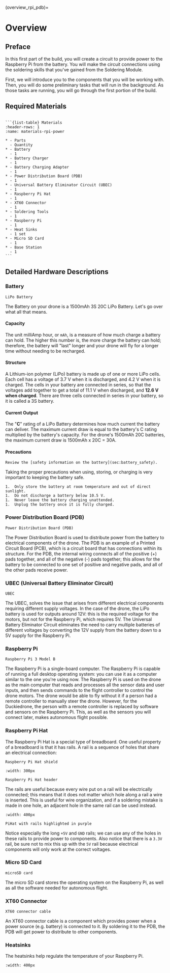 (overview_rpi_pdb)=
# Overview

## Preface
In this first part of the build, you will create a circuit to provide power to the Raspberry Pi from the battery. You will make the circuit connections using the soldering skills that you've gained from the Soldering Module.

First, we will introduce you to the components that you will be working with. Then, you will do some preliminary tasks that will run in the background. As those tasks are running, you will go through the first portion of the build.

## Required Materials
````{admonition} What you will need

```{list-table} Materials
:header-rows: 1
:name: materials-rpi-power

* - Parts
  - Quantity
* - Battery 
  - 1
* - Battery Charger 
  - 1
* - Battery Charging Adapter 
  - 1
* - Power Distribution Board (PDB)
  - 1
* - Universal Battery Eliminator Circuit (UBEC)
  - 1
* - Raspberry Pi Hat 
  - 1
* - XT60 Connector 
  - 1
* - Soldering Tools 
  - 1
* - Raspberry Pi
  - 1
* - Heat Sinks
  - 1 set
* - Micro SD Card 
  - 1
* - Base Station 
  - 1
```
````

## Detailed Hardware Descriptions
### Battery
```{figure} ../_images/components-official/battery.png
LiPo Battery
```

The Battery on your drone is a 1500mAh 3S 20C LiPo Battery. Let's go over what all that means.

#### Capacity
The unit milliAmp hour, or `mAh`, is a measure of how much charge a battery can hold. The higher this number is, the more charge the battery can hold; therefore, the battery will "last" longer and your drone will fly for a longer time without needing to be recharged.

#### Structure
A Lithium-ion polymer (LiPo) battery is made up of one or more LiPo cells. Each cell has a voltage of 3.7 V when it is discharged, and 4.2 V when it is charged. The cells in your battery are connected in series, so that the voltages add together to get a total of 11.1 V when discharged, and **12.6 V when charged**. There are three cells connected in series in your battery, so it is called a 3S battery.

#### Current Output
The "**C**" rating of a LiPo Battery determines how much current the battery can deliver. The maximum current draw is equal to the battery's C rating multiplied by the battery's capacity. For the drone's 1500mAh 20C batteries, the maximum current draw is 1500mAh x 20C = 30A.

#### Precautions
```{warning}
Review the [safety information on the battery](sec:battery_safety).
```

Taking the proper precautions when using, storing, or charging is very important to keeping the battery safe.
 
```{danger}
1.  Only store the battery at room temperature and out of direct sunlight.
1.  Do not discharge a battery below 10.5 V. 
1.  Never leave the battery charging unattended.
1.  Unplug the battery once it is fully charged.
```

### Power Distribution Board (PDB)
```{figure} ../_images/components-official/PDB.png
Power Distribution Board (PDB)
```

The Power Distribution Board is used to distribute power from the battery to electrical components of the drone. The PDB is an example of a Printed Circuit Board (PCB), which is a circuit board that has connections within its structure. For the PDB, the internal wiring connects all of the positive (+) pads together, and all of the negative (-) pads together; this allows for the battery to be connected to one set of positive and negative pads, and all of the other pads receive power.

### UBEC (Universal Battery Eliminator Circuit)
```{figure} ../_images/components-official/UBEC.png
UBEC
```

The UBEC, solves the issue that arises from different electrical components requiring different supply voltages. In the case of the drone, the LiPo battery is used for outputs around 12V: this is the required voltage for the motors, but not for the Raspberry Pi, which requires 5V. The Universal Battery Eliminator Circuit eliminates the need to carry multiple batteries of different voltages by converting the 12V supply from the battery down to a 5V supply for the Raspberry Pi.

### Raspberry Pi
```{figure} ../_images/rpi-power/raspberry.png
Raspberry Pi 3 Model B
```

The Raspberry Pi is a single-board computer. The Raspberry Pi is capable of running a full desktop operating system: you can use it as a computer similar to the one you're using now. The Raspberry Pi is used on the drone as the main computer that reads and processes all the sensor data and user inputs, and then sends commands to the flight controller to control the drone motors. The drone would be able to fly without it if a person had a remote controller to manually steer the drone. However, for the Duckiedrone, the person with a remote controller is replaced by software and sensors on the Raspberry Pi. This, as well as the sensors you will connect later, makes autonomous flight possible.

### Raspberry Pi Hat
The Raspberry Pi Hat is a special type of breadboard. One useful property of a breadboard is that it has rails. A rail is a sequence of holes that share an electrical connection:

```{figure} ../_images/components-official/pihat.png
Raspberry Pi Hat shield
```

```{figure} ../_images/components-official/pihat_header.png
:width: 300px

Raspberry Pi Hat header
```


The rails are useful because every wire put on a rail will be electrically connected; this means that it does not matter which hole along a rail a wire is inserted. This is useful for wire organization, and if a soldering mistake is made in one hole, an adjacent hole in the same rail can be used instead.

```{figure} ../_images/rpi-power/pihat_2.jpg
:width: 400px

PiHat with rails highlighted in purple
```

Notice especially the long `+5V` and `GND` rails; we can use any of the holes in these rails to provide power to components. Also notice that there is a `3.3V` rail, be sure not to mix this up with the `5V` rail because electrical components will only work at the correct voltages.

### Micro SD Card
```{figure} ../_images/components-official/microSD.png
microSD card
```

The micro SD card stores the operating system on the Raspberry Pi, as well as all the software needed for autonomous flight.
    

### XT60 Connector
```{figure} ../_images/components-official/XT60_cable.png
XT60 connector cable
```

An XT60 connector cable is a component which provides power when a power source (e.g. battery) is connected to it. By soldering it to the PDB, the PDB will get power to distribute to other components.

### Heatsinks

The heatsinks help regulate the temperature of your Raspberry Pi.

```{image} ../_images/components-official/heatsinks.png
:width: 400px
```